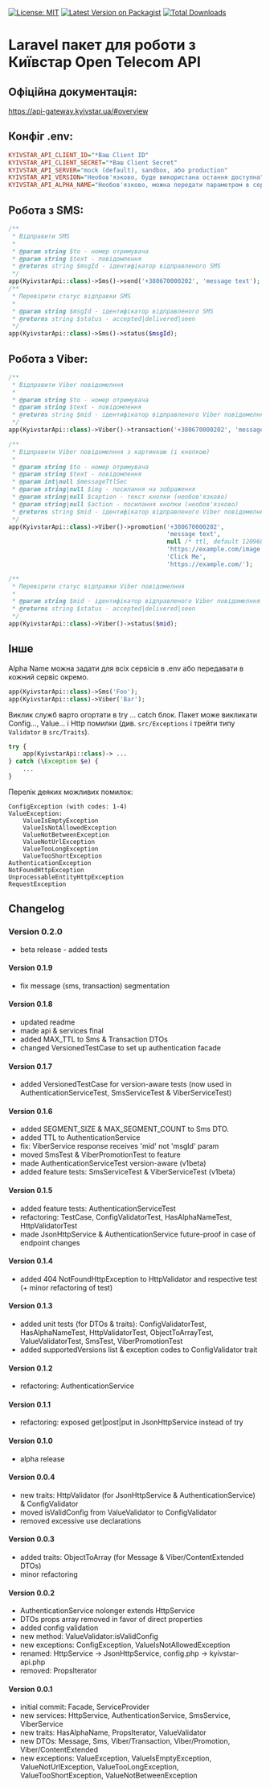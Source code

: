 [![License: MIT](https://img.shields.io/badge/License-MIT-yellow.svg)](https://opensource.org/licenses/MIT)
[![Latest Version on Packagist](https://img.shields.io/packagist/v/imsadhappy/laravel-kyivstar-api.svg?style=flat-square)](https://packagist.org/packages/imsadhappy/laravel-kyivstar-api)
[![Total Downloads](https://img.shields.io/packagist/dt/imsadhappy/laravel-kyivstar-api.svg?style=flat-square)](https://packagist.org/packages/imsadhappy/laravel-kyivstar-api)
# Laravel пакет для роботи з Київстар Open Telecom API

## Офіційна документація:
https://api-gateway.kyivstar.ua/#overview

## Конфіг .env:

```ini
KYIVSTAR_API_CLIENT_ID="*Ваш Client ID"
KYIVSTAR_API_CLIENT_SECRET="*Ваш Client Secret"
KYIVSTAR_API_SERVER="mock (default), sandbox, або production"
KYIVSTAR_API_VERSION="Необов'язково, буде використана остання доступна"
KYIVSTAR_API_ALPHA_NAME="Необов'язково, можна передати параметром в сервіс"
```

## Робота з SMS:

```php
/** 
 * Відправити SMS
 * 
 * @param string $to - номер отримувача
 * @param string $text - повідомлення
 * @returns string $msgId - ідентифікатор відправленого SMS 
 */
app(KyivstarApi::class)->Sms()->send('+380670000202', 'message text');
/** 
 * Перевірити статус відправки SMS
 * 
 * @param string $msgId - ідентифікатор відправленого SMS 
 * @returns string $status - accepted|delivered|seen
 */
app(KyivstarApi::class)->Sms()->status($msgId);
```

## Робота з Viber:

```php
/** 
 * Відправити Viber повідомелння
 * 
 * @param string $to - номер отримувача
 * @param string $text - повідомлення
 * @returns string $mid - ідентифікатор відправленого Viber повідомелння 
 */
app(KyivstarApi::class)->Viber()->transaction('+380670000202', 'message text');

/** 
 * Відправити Viber повідомелння з картинкою (і кнопкою)
 * 
 * @param string $to - номер отримувача
 * @param string $text - повідомлення
 * @param int|null $messageTtlSec
 * @param string|null $img - посилання на зображення
 * @param string|null $caption - текст кнопки (необов'язково)
 * @param string|null $action - посилання кнопки (необов'язково)
 * @returns string $mid - ідентифікатор відправленого Viber повідомелння 
 */
app(KyivstarApi::class)->Viber()->promotion('+380670000202',
                                            'message text',
                                            null /* ttl, default 1209600 */,
                                            'https://example.com/image.jpg',
                                            'Click Me',
                                            'https://example.com/');

/** 
 * Перевірити статус відправки Viber повідомелння
 * 
 * @param string $mid - ідентифікатор відправленого Viber повідомелння 
 * @returns string $status - accepted|delivered|seen
 */
app(KyivstarApi::class)->Viber()->status($mid);
```
## Інше

Alpha Name можна задати для всіх сервісів в .env або передавати в кожний сервіс окремо.

```php
app(KyivstarApi::class)->Sms('Foo');
app(KyivstarApi::class)->Viber('Bar');
```

Виклик служб варто огортати в try ... catch блок. 
Пакет може викликати Config..., Value... і Http помилки 
(див. `src/Exceptions` і трейти типу `Validator` в `src/Traits`).

```php
try {
    app(KyivstarApi::class)-> ...
} catch (\Exception $e) {
    ...
}
```
Перелік деяких можливих помилок: 
```
ConfigException (with codes: 1-4)
ValueException:
    ValueIsEmptyException
    ValueIsNotAllowedException
    ValueNotBetweenException
    ValueNotUrlException
    ValueTooLongException
    ValueTooShortException
AuthenticationException
NotFoundHttpException
UnprocessableEntityHttpException
RequestException
```

## Changelog

### Version 0.2.0
- beta release - added tests

#### Version 0.1.9
- fix message (sms, transaction) segmentation

#### Version 0.1.8
- updated readme
- made api & services final
- added MAX_TTL to Sms & Transaction DTOs
- changed VersionedTestCase to set up authentication facade

#### Version 0.1.7
- added VersionedTestCase for version-aware tests (now used in AuthenticationServiceTest, SmsServiceTest & ViberServiceTest)

#### Version 0.1.6
- added SEGMENT_SIZE & MAX_SEGMENT_COUNT to Sms DTO.
- added TTL to AuthenticationService
- fix: ViberService response receives 'mid' not 'msgId' param
- moved SmsTest & ViberPromotionTest to feature
- made AuthenticationServiceTest version-aware (v1beta)
- added feature tests: SmsServiceTest & ViberServiceTest (v1beta)

#### Version 0.1.5
- added feature tests: AuthenticationServiceTest
- refactoring: TestCase, ConfigValidatorTest, HasAlphaNameTest, HttpValidatorTest
- made JsonHttpService & AuthenticationService future-proof in case of endpoint changes

#### Version 0.1.4
- added 404 NotFoundHttpException to HttpValidator and respective test (+ minor refactoring of test)

#### Version 0.1.3
- added unit tests (for DTOs & traits): ConfigValidatorTest, HasAlphaNameTest, HttpValidatorTest, ObjectToArrayTest, ValueValidatorTest, SmsTest, ViberPromotionTest
- added supportedVersions list & exception codes to ConfigValidator trait

#### Version 0.1.2
- refactoring: AuthenticationService

#### Version 0.1.1
- refactoring: exposed get|post|put in JsonHttpService instead of try

#### Version 0.1.0
- alpha release

#### Version 0.0.4
- new traits: HttpValidator (for JsonHttpService & AuthenticationService) & ConfigValidator
- moved isValidConfig from ValueValidator to ConfigValidator
- removed excessive use declarations 

#### Version 0.0.3
- added traits: ObjectToArray (for Message & Viber/ContentExtended DTOs)
- minor refactoring

#### Version 0.0.2
- AuthenticationService nolonger extends HttpService
- DTOs props array removed in favor of direct properties
- added config validation
- new method: ValueValidator:isValidConfig
- new exceptions: ConfigException, ValueIsNotAllowedException
- renamed: HttpService -> JsonHttpService, config.php -> kyivstar-api.php
- removed: PropsIterator

#### Version 0.0.1
- initial commit: Facade, ServiceProvider
- new services: HttpService, AuthenticationService, SmsService, ViberService
- new traits: HasAlphaName, PropsIterator, ValueValidator
- new DTOs: Message, Sms, Viber/Transaction, Viber/Promotion, Viber/ContentExtended
- new exceptions: ValueException, ValueIsEmptyException, ValueNotUrlException, ValueTooLongException, ValueTooShortException, ValueNotBetweenException
